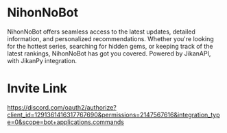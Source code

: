 # NihonNoBot
NihonNoBot offers seamless access to the latest updates, detailed information, and personalized recommendations. Whether you're looking for the hottest series, searching for hidden gems, or keeping track of the latest rankings, NihonNoBot has got you covered. Powered by JikanAPI, with JikanPy integration.

# Invite Link
https://discord.com/oauth2/authorize?client_id=1291361416317767690&permissions=2147567616&integration_type=0&scope=bot+applications.commands
